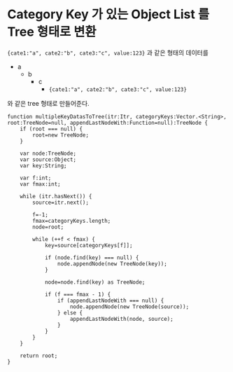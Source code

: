 # Category Key 가 있는 Object List 를 Tree 형태로 변환

`{cate1:"a", cate2:"b", cate3:"c", value:123}` 과 같은 형태의 데이터를

- a
	- b
		- c
			- `{cate1:"a", cate2:"b", cate3:"c", value:123}`
			
와 같은 tree 형태로 만들어준다.

	function multipleKeyDatasToTree(itr:Itr, categoryKeys:Vector.<String>, root:TreeNode=null, appendLastNodeWith:Function=null):TreeNode {
		if (root === null) {
			root=new TreeNode;
		}
		
		var node:TreeNode;
		var source:Object;
		var key:String;
		
		var f:int;
		var fmax:int;
		
		while (itr.hasNext()) {
			source=itr.next();
			
			f=-1;
			fmax=categoryKeys.length;
			node=root;
			
			while (++f < fmax) {
				key=source[categoryKeys[f]];
				
				if (node.find(key) === null) {
					node.appendNode(new TreeNode(key));
				}
				
				node=node.find(key) as TreeNode;
				
				if (f === fmax - 1) {
					if (appendLastNodeWith === null) {
						node.appendNode(new TreeNode(source));
					} else {
						appendLastNodeWith(node, source);
					}
				}
			}
		}
		
		return root;
	}